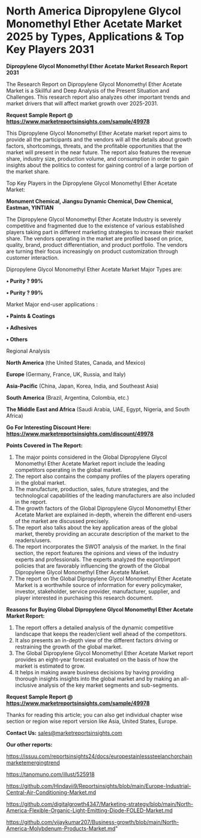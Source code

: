 # North America Dipropylene Glycol Monomethyl Ether Acetate Market 2025 by Types, Applications & Top Key Players 2031

<strong>Dipropylene Glycol Monomethyl Ether Acetate Market Research Report 2031</strong>

The Research Report on Dipropylene Glycol Monomethyl Ether Acetate Market is a Skillful and Deep Analysis of the Present Situation and Challenges. This research report also analyzes other important trends and market drivers that will affect market growth over 2025-2031.

<strong>Request Sample Report @ <a href=https://www.marketreportsinsights.com/sample/49978>https://www.marketreportsinsights.com/sample/49978</a></strong>

This Dipropylene Glycol Monomethyl Ether Acetate market report aims to provide all the participants and the vendors will all the details about growth factors, shortcomings, threats, and the profitable opportunities that the market will present in the near future. The report also features the revenue share, industry size, production volume, and consumption in order to gain insights about the politics to contest for gaining control of a large portion of the market share.

Top Key Players in the Dipropylene Glycol Monomethyl Ether Acetate Market:

<strong>Monument Chemical, Jiangsu Dynamic Chemical, Dow Chemical, Eastman, YINTIAN</strong>

The Dipropylene Glycol Monomethyl Ether Acetate Industry is severely competitive and fragmented due to the existence of various established players taking part in different marketing strategies to increase their market share. The vendors operating in the market are profiled based on price, quality, brand, product differentiation, and product portfolio. The vendors are turning their focus increasingly on product customization through customer interaction.

Dipropylene Glycol Monomethyl Ether Acetate Market Major Types are:

<strong>•  Purity ? 99%

•  Purity ? 99%</strong>

Market Major end-user applications :

<strong>•  Paints & Coatings

•  Adhesives

•  Others</strong>

Regional Analysis

</u><strong><b>North America</b></strong> (the United States, Canada, and Mexico)

<strong><b>Europe </b></strong>(Germany, France, UK, Russia, and Italy)

<strong><b>Asia-Pacific</b></strong> (China, Japan, Korea, India, and Southeast Asia)

<strong><b>South America</b></strong> (Brazil, Argentina, Colombia, etc.)

<strong><b>The Middle East and Africa</b></strong> (Saudi Arabia, UAE, Egypt, Nigeria, and South Africa)

<strong>Go For Interesting Discount Here: <a href=https://www.marketreportsinsights.com/discount/49978>https://www.marketreportsinsights.com/discount/49978</a></strong>

<strong>Points Covered in The Report:</strong>
<ol>
  <li>The major points considered in the Global Dipropylene Glycol Monomethyl Ether Acetate Market report include the leading competitors operating in the global market.</li>
  <li>The report also contains the company profiles of the players operating in the global market.</li>
  <li>The manufacture, production, sales, future strategies, and the technological capabilities of the leading manufacturers are also included in the report.</li>
  <li>The growth factors of the Global Dipropylene Glycol Monomethyl Ether Acetate Market are explained in-depth, wherein the different end-users of the market are discussed precisely.</li>
  <li>The report also talks about the key application areas of the global market, thereby providing an accurate description of the market to the readers/users.</li>
  <li>The report incorporates the SWOT analysis of the market. In the final section, the report features the opinions and views of the industry experts and professionals. The experts analyzed the export/import policies that are favorably influencing the growth of the Global Dipropylene Glycol Monomethyl Ether Acetate Market.</li>
  <li>The report on the Global Dipropylene Glycol Monomethyl Ether Acetate Market is a worthwhile source of information for every policymaker, investor, stakeholder, service provider, manufacturer, supplier, and player interested in purchasing this research document.</li>
</ol>
<strong>Reasons for Buying Global Dipropylene Glycol Monomethyl Ether Acetate Market Report:</strong>

<ol>
  <li>The report offers a detailed analysis of the dynamic competitive landscape that keeps the reader/client well ahead of the competitors.</li>
  <li>It also presents an in-depth view of the different factors driving or restraining the growth of the global market.</li>
  <li>The Global Dipropylene Glycol Monomethyl Ether Acetate Market report provides an eight-year forecast evaluated on the basis of how the market is estimated to grow.</li>
  <li>It helps in making aware business decisions by having providing thorough insights insights into the global market and by making an all-inclusive analysis of the key market segments and sub-segments.</li>
</ol>
<strong>Request Sample Report @ <a href=https://www.marketreportsinsights.com/sample/49978>https://www.marketreportsinsights.com/sample/49978</a></strong>


Thanks for reading this article; you can also get individual chapter wise section or region wise report version like Asia, United States, Europe.

<strong>Contact Us:</strong>
sales@marketreportsinsights.com

<strong>Our other reports:</strong>

<a href=https://issuu.com/reportsinsights24/docs/europestainlesssteelanchorchainmarketemergingtrend>https://issuu.com/reportsinsights24/docs/europestainlesssteelanchorchainmarketemergingtrend</a>

<a href=https://tanomuno.com/illust/525918>https://tanomuno.com/illust/525918</a>

<a href=https://github.com/Hindavii9/Reportsinsights/blob/main/Europe-Industrial-Central-Air-Conditioning-Market.md>https://github.com/Hindavii9/Reportsinsights/blob/main/Europe-Industrial-Central-Air-Conditioning-Market.md</a>

<a href=https://github.com/digitalgrowth4347/Marketing-strategy/blob/main/North-America-Flexible-Organic-Light-Emitting-Diode-FOLED-Market.md>https://github.com/digitalgrowth4347/Marketing-strategy/blob/main/North-America-Flexible-Organic-Light-Emitting-Diode-FOLED-Market.md</a>

<a href=https://github.com/vijaykumar207/Business-growth/blob/main/North-America-Molybdenum-Products-Market.md>https://github.com/vijaykumar207/Business-growth/blob/main/North-America-Molybdenum-Products-Market.md</a>"
